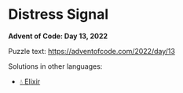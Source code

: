 # Distress Signal

**Advent of Code: Day 13, 2022**

Puzzle text: https://adventofcode.com/2022/day/13

Solutions in other languages:

- [💧 Elixir](../../../elixir/lib/2022/13_distress_signal)
